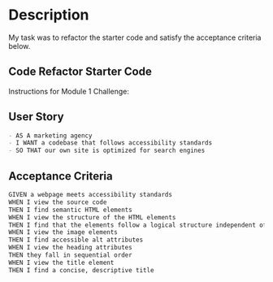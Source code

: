 # Description

My task was to refactor the starter code and satisfy the acceptance criteria below.

## Code Refactor Starter Code

Instructions for Module 1 Challenge:

## User Story

```md
- AS A marketing agency
- I WANT a codebase that follows accessibility standards
- SO THAT our own site is optimized for search engines
```

## Acceptance Criteria

```md
GIVEN a webpage meets accessibility standards
WHEN I view the source code
THEN I find semantic HTML elements
WHEN I view the structure of the HTML elements
THEN I find that the elements follow a logical structure independent of styling and positioning
WHEN I view the image elements
THEN I find accessible alt attributes
WHEN I view the heading attributes
THEN they fall in sequential order
WHEN I view the title element
THEN I find a concise, descriptive title
